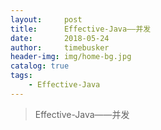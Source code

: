 ```yaml
---
layout:     post
title:      Effective-Java——并发
date:       2018-05-24
author:     timebusker
header-img: img/home-bg.jpg
catalog: true
tags:
    - Effective-Java
---
```


> Effective-Java——并发

> 

### 